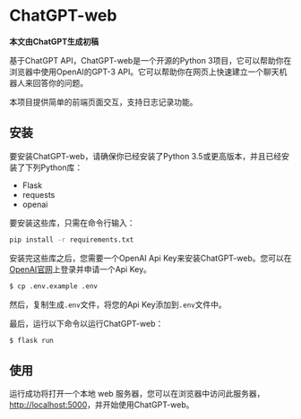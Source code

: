 # ChatGPT-web

**本文由ChatGPT生成初稿**

基于ChatGPT API，ChatGPT-web是一个开源的Python 3项目，它可以帮助你在浏览器中使用OpenAI的GPT-3 API。它可以帮助你在网页上快速建立一个聊天机器人来回答你的问题。

本项目提供简单的前端页面交互，支持日志记录功能。

## 安装

要安装ChatGPT-web，请确保你已经安装了Python 3.5或更高版本，并且已经安装了下列Python库：

* Flask
* requests
* openai

要安装这些库，只需在命令行输入：

```bash
pip install -r requirements.txt
```

安装完这些库之后，您需要一个OpenAI Api Key来安装ChatGPT-web。您可以在[OpenAI官网](https://openai.com)上登录并申请一个Api Key。

```bash
$ cp .env.example .env
```

然后，复制生成`.env`文件，将您的Api Key添加到`.env`文件中。

最后，运行以下命令以运行ChatGPT-web：

```bash
$ flask run
```

## 使用

运行成功将打开一个本地 web 服务器，您可以在浏览器中访问此服务器， [http://localhost:5000](http://localhost:5000)，并开始使用ChatGPT-web。